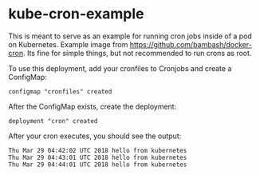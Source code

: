 # kube-cron-example
This is meant to serve as an example for running cron jobs inside of a pod on Kubernetes. Example image from https://github.com/bambash/docker-cron. Its fine for simple things, but not recommended to run crons as root.

To use this deployment, add your cronfiles to Cronjobs and create a ConfigMap:
```# kubectl create configmap cronfiles --from-file Cronfiles/
configmap "cronfiles" created
```
After the ConfigMap exists, create the deployment:
```# kubectl apply -f deployment.yaml
deployment "cron" created   
```
After your cron executes, you should see the output:
```# kubectl logs -f cron-7cf5bd99b7-bcq8g
Thu Mar 29 04:42:02 UTC 2018 hello from kubernetes
Thu Mar 29 04:43:01 UTC 2018 hello from kubernetes
Thu Mar 29 04:44:01 UTC 2018 hello from kubernetes
```
